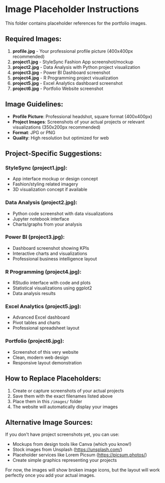 # Image Placeholder Instructions

This folder contains placeholder references for the portfolio images. 

## Required Images:

1. **profile.jpg** - Your professional profile picture (400x400px recommended)
2. **project1.jpg** - StyleSync Fashion App screenshot/mockup
3. **project2.jpg** - Data Analysis with Python project visualization
4. **project3.jpg** - Power BI Dashboard screenshot  
5. **project4.jpg** - R Programming project visualization
6. **project5.jpg** - Excel Analytics dashboard screenshot
7. **project6.jpg** - Portfolio Website screenshot

## Image Guidelines:

- **Profile Picture**: Professional headshot, square format (400x400px)
- **Project Images**: Screenshots of your actual projects or relevant visualizations (350x200px recommended)
- **Format**: JPG or PNG
- **Quality**: High resolution but optimized for web

## Project-Specific Suggestions:

### StyleSync (project1.jpg):
- App interface mockup or design concept
- Fashion/styling related imagery
- 3D visualization concept if available

### Data Analysis (project2.jpg):
- Python code screenshot with data visualizations
- Jupyter notebook interface
- Charts/graphs from your analysis

### Power BI (project3.jpg):
- Dashboard screenshot showing KPIs
- Interactive charts and visualizations
- Professional business intelligence layout

### R Programming (project4.jpg):
- RStudio interface with code and plots
- Statistical visualizations using ggplot2
- Data analysis results

### Excel Analytics (project5.jpg):
- Advanced Excel dashboard
- Pivot tables and charts
- Professional spreadsheet layout

### Portfolio (project6.jpg):
- Screenshot of this very website
- Clean, modern web design
- Responsive layout demonstration

## How to Replace Placeholders:

1. Create or capture screenshots of your actual projects
2. Save them with the exact filenames listed above
3. Place them in this `/images/` folder
4. The website will automatically display your images

## Alternative Image Sources:

If you don't have project screenshots yet, you can use:
- Mockups from design tools like Canva (which you know!)
- Stock images from Unsplash (https://unsplash.com/)
- Placeholder services like Lorem Picsum (https://picsum.photos/)
- Create simple graphics representing your projects

For now, the images will show broken image icons, but the layout will work perfectly once you add your actual images.
